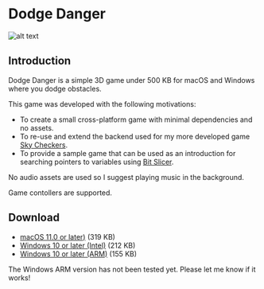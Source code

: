 # Dodge Danger

![alt text](https://zgcoder.net/software/dodgedanger/playing.png "A screen-shot of Dodge Danger")

## Introduction

Dodge Danger is a simple 3D game under 500 KB for macOS and Windows where you dodge obstacles.

This game was developed with the following motivations:
* To create a small cross-platform game with minimal dependencies and no assets.
* To re-use and extend the backend used for my more developed game [Sky Checkers](https://github.com/zorgiepoo/Sky-Checkers).
* To provide a sample game that can be used as an introduction for searching pointers to variables using [Bit Slicer](https://github.com/zorgiepoo/Bit-Slicer).

No audio assets are used so I suggest playing music in the background.

Game contollers are supported.

## Download

* [macOS 11.0 or later)](https://github.com/zorgiepoo/dodgedanger/releases/latest/download/DodgeDanger-macOS.tar.xz) (319 KB)
* [Windows 10 or later (Intel)](https://github.com/zorgiepoo/dodgedanger/releases/latest/download/DodgeDanger-win.zip) (212 KB)
* [Windows 10 or later (ARM)](https://github.com/zorgiepoo/dodgedanger/releases/latest/download/DodgeDanger-win-arm.zip) (155 KB)

The Windows ARM version has not been tested yet. Please let me know if it works!
